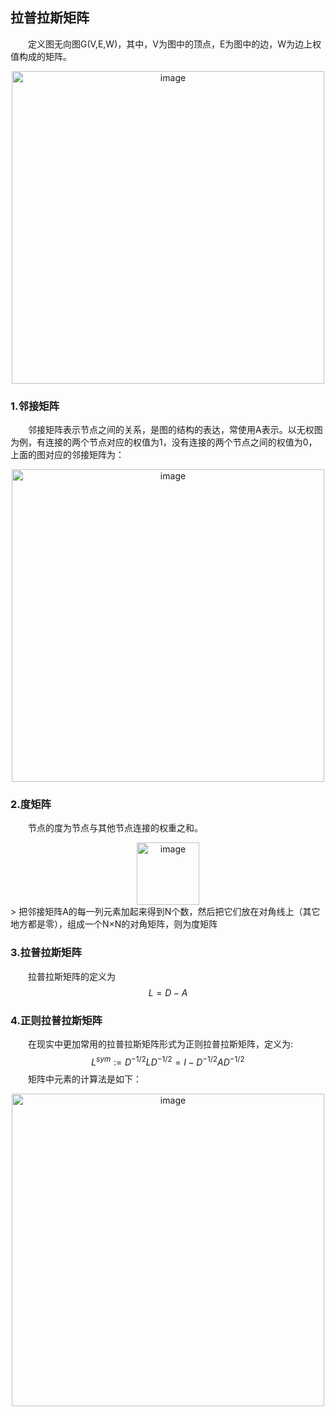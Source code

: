 ## 拉普拉斯矩阵
&emsp;&emsp;定义图无向图G(V,E,W)，其中，V为图中的顶点，E为图中的边，W为边上权值构成的矩阵。  

<div align=center><img src="https://raw.githubusercontent.com/AnchoretY/images/master/blog/image.ummt1g179o.png" alt="image" width=500 /></div>

### 1.邻接矩阵
&emsp;&emsp;邻接矩阵表示节点之间的关系，是图的结构的表达，常使用A表示。以无权图为例，有连接的两个节点对应的权值为1，没有连接的两个节点之间的权值为0，上面的图对应的邻接矩阵为：  
<div align=center><img src="https://raw.githubusercontent.com/AnchoretY/images/master/blog/image.rsnh5fs81q9.png" alt="image" width=500 /></div>


### 2.度矩阵
&emsp;&emsp;节点的度为节点与其他节点连接的权重之和。  
  <div align=center><img src="https://raw.githubusercontent.com/AnchoretY/images/master/blog/image.svdtf2ncq8f.png" alt="image" width=100 /></div>
> 把邻接矩阵A的每一列元素加起来得到N个数，然后把它们放在对角线上（其它地方都是零），组成一个N×N的对角矩阵，则为度矩阵



### 3.拉普拉斯矩阵
&emsp;&emsp;拉普拉斯矩阵的定义为
$$ L = D - A $$


### 4.正则拉普拉斯矩阵
&emsp;&emsp;在现实中更加常用的拉普拉斯矩阵形式为正则拉普拉斯矩阵，定义为:
$$L^{sym}:=D^{-1/2}LD^{-1/2}=I-D^{-1/2}AD^{-1/2}$$
&emsp;&emsp;矩阵中元素的计算法是如下：  
<div align=center><img src="https://raw.githubusercontent.com/AnchoretY/images/master/blog/image.bk3fww2ra6d.png" alt="image"  width=500 /></div>

